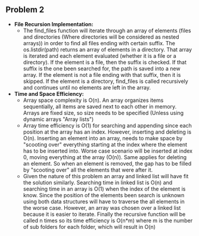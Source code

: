 ## Problem 2

* **File Recursion Implementation:** 
    * The find_files function will iterate through an array of elements (files and directories (Where directories will 
    be considered as nested arrays)) in order to find all files ending with certain suffix. The os.listdir(path) returns
     an array of elements in a directory. That array is iterated and each element evaluated (whether it is a file or a 
     directory). If the element is a file, then the suffix is checked. If that suffix is the one been searched for, the 
     path is saved into a new array. If the element is not a file ending with that suffix, then it is skipped. If the 
     element is a directory, find_files is called recursively and continues until no elements are left in the array.
* **Time and Space Efficiency:** 
    * Array space complexity is O(n). An array organizes items sequentially, all items are saved next to each other in 
    memory. Arrays are fixed size, so size needs to be specified (Unless using dynamic arrays "Array lists") 
    * Array time efficiency is O(1) for searching and appending  since each position at the array has an index. However,
     inserting and deleting is O(n). Inserting an element into an array, needs to make space by "scooting over" 
     everything starting at the index where the element has to be inserted into. Worse case scenario will be inserted 
     at index 0, moving everything at the array (O(n)).  Same applies for deleting an element. So when an element is 
     removed, the gap has to be filled by "scooting over" all the elements that were after it.
    * Given the nature of this problem an array and linked list will have fit the solution similarly. Searching time in 
    linked list is O(n) and searching time in an array is O(1) when the index of the element is know. Since the position
     of the elements been search is unknown using both data structures will have to traverse the all elements in the 
     worse case. However, an array was chosen over a linked list because it is easier to iterate. Finally the recursive 
     function will be called n times so its time efficiency is O(n*m) where m is the number of sub folders for each 
     folder, which will result in O(n)